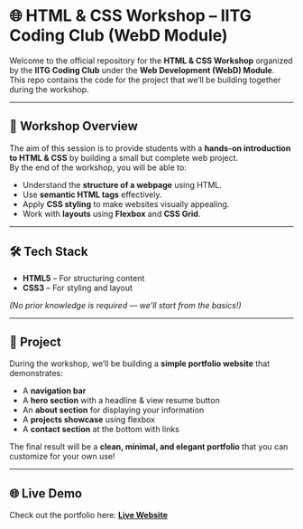 # 🌐 HTML & CSS Workshop – IITG Coding Club (WebD Module)

Welcome to the official repository for the **HTML & CSS Workshop** organized by the **IITG Coding Club** under the **Web Development (WebD) Module**.  
This repo contains the code for the project that we’ll be building together during the workshop.

---

## 📌 Workshop Overview

The aim of this session is to provide students with a **hands-on introduction to HTML & CSS** by building a small but complete web project.  
By the end of the workshop, you will be able to:

- Understand the **structure of a webpage** using HTML.  
- Use **semantic HTML tags** effectively.  
- Apply **CSS styling** to make websites visually appealing.  
- Work with **layouts** using **Flexbox** and **CSS Grid**.   

---

## 🛠️ Tech Stack

- **HTML5** – For structuring content  
- **CSS3** – For styling and layout  

*(No prior knowledge is required — we’ll start from the basics!)*

---

## 🚀 Project

During the workshop, we’ll be building a **simple portfolio website** that demonstrates:

- A **navigation bar**  
- A **hero section** with a headline & view resume button 
- An **about section** for displaying your information
- A **projects showcase** using flexbox  
- A **contact section** at the bottom with links  

The final result will be a **clean, minimal, and elegant portfolio** that you can customize for your own use!

---

## 🌐 Live Demo
Check out the portfolio here: [**Live Website**]([https://yourusername.github.io/your-repo-name/](https://dreambot706.github.io/html-css-workshop/))
